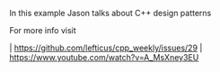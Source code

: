 
In this example Jason talks about C++ design patterns

For more info visit

| https://github.com/lefticus/cpp_weekly/issues/29
| https://www.youtube.com/watch?v=A_MsXney3EU


